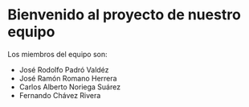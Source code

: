 # Bienvenido al proyecto de nuestro equipo

Los miembros del equipo son:

 * José Rodolfo Padró Valdéz
 * José Ramón Romano Herrera
 * Carlos Alberto Noriega Suárez
 * Fernando Chávez Rivera
